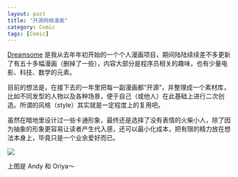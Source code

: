 ```yaml
---
layout: post
title: "开源网络漫画"
category: Comic
tags: [Comic]
---
```


[Dreamsome](http://dreamsome.org) 是我从去年年初开始的一个个人漫画项目，期间陆陆续续差不多更新了有五十多幅漫画（删掉了一些），内容大部分是程序员相关的趣味，也有少量电影、科技、数学的元素。

目前的想法是，在接下去的一年里把每一副漫画都“开源”，并整理成一个素材库，比如不同发型的人物以及各种场景，便于自己（或他人）在此基础上进行二次创造。所谓的风格（style）其实就是一定程度上的复用吧。

虽然在暗地里设计过一些卡通形象，最终还是选择了没有表情的火柴小人，除了因为抽象的形象更容易让读者产生代入感，还可以最小化成本，把有限的精力放在想法本身上，毕竟只是一个业余爱好而已。

![](http://ww1.sinaimg.cn/mw690/534218ffgw1eow4kn5rpej20ac05b0so.jpg)

上图是 Andy 和 Oriya～



